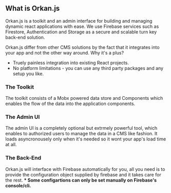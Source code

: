 ## What is Orkan.js
Orkan.js is a toolkit and an admin interface for building and managing dynamic react applications with ease.
We use Firebase services such as Firestore, Authentication and Storage as a secure and scalable turn key back-end solution.

Orkan.js differ from other CMS solutions by the fact that it integrates into your app and not the other way around. Why it's a plus?
- Truely painless integration into existing React projects. 
- No platform limitations - you can use any third party packages and any setup you like.

### The Toolkit
The toolkit consists of a Mobx powered data store 
and Components which enables the flow of the data into the application components.

### The Admin UI
The admin UI is a completely optional but extrmely powerful tool, which enables to authorized users to manage the data in a CMS like fashion. It loads asyncronousely only when it's needed so it wont your app's load time at all.

### The Back-End
Orkan.js will interface with Firebase automatically for you, all you need is to provide the configuration object supplied by firebase and it takes care for the rest.
__* Some configartions can only be set manually on Firebase's console/cli.__